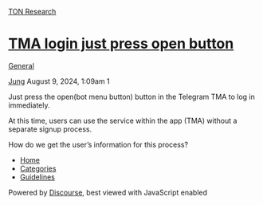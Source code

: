 [TON Research](/)

# [TMA login just press open button](/t/tma-login-just-press-open-button/29975)

[General](/c/general/4) 

    

[Jung](https://tonresear.ch/u/Jung)  August 9, 2024, 1:09am  1

Just press the open(bot menu button) button in the Telegram TMA to log in immediately.

At this time, users can use the service within the app (TMA) without a separate signup process.

How do we get the user’s information for this process?

 

*   [Home](/)
*   [Categories](/categories)
*   [Guidelines](/guidelines)

Powered by [Discourse](https://www.discourse.org), best viewed with JavaScript enabled